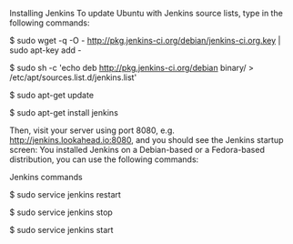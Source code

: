 Installing Jenkins
To update Ubuntu with Jenkins source lists, type in the following commands:

$ sudo wget -q -O - http://pkg.jenkins-ci.org/debian/jenkins-ci.org.key | sudo apt-key add -

$ sudo sh -c 'echo deb http://pkg.jenkins-ci.org/debian binary/ > /etc/apt/sources.list.d/jenkins.list'

$ sudo apt-get update

$ sudo apt-get install jenkins

Then, visit your server using port 8080, e.g. http://jenkins.lookahead.io:8080, and you should see the Jenkins startup screen:
You installed Jenkins on a Debian-based or a Fedora-based distribution, you can use the following commands:

Jenkins commands

$ sudo service jenkins restart

$ sudo service jenkins stop

$ sudo service jenkins start
